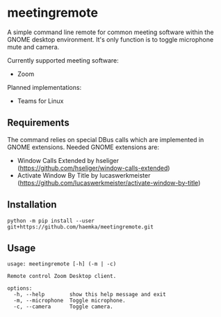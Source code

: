 # meetingremote

A simple command line remote for common meeting software within the GNOME desktop environment. It's only function is to
toggle microphone mute and camera. 

Currently supported meeting software:
- Zoom

Planned implementations:

- Teams for Linux

## Requirements

The command relies on special DBus calls which are implemented in GNOME extensions. Needed GNOME extensions are:

- Window Calls Extended by hseliger (https://github.com/hseliger/window-calls-extended)
- Activate Window By Title by lucaswerkmeister (https://github.com/lucaswerkmeister/activate-window-by-title)

## Installation

```{bash}
python -m pip install --user git+https://github.com/haemka/meetingremote.git
```

## Usage

```
usage: meetingremote [-h] (-m | -c)

Remote control Zoom Desktop client.

options:
  -h, --help        show this help message and exit
  -m, --microphone  Toggle microphone.
  -c, --camera      Toggle camera.
```